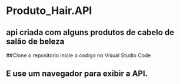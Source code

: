 # Produto_Hair.API
## api criada com alguns produtos de cabelo de salão de beleza

##Clone o repositorio inicie o codigo no Visual Studio Code
## E use um navegador para exibir a API.
